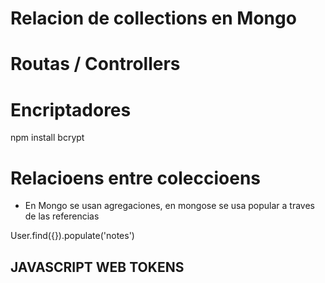 # Relacion de collections en Mongo

# Routas / Controllers


# Encriptadores

npm install bcrypt


# Relacioens entre coleccioens

- En Mongo se usan agregaciones, en mongose se usa popular a traves de las referencias

User.find({}).populate('notes')

## JAVASCRIPT WEB TOKENS
